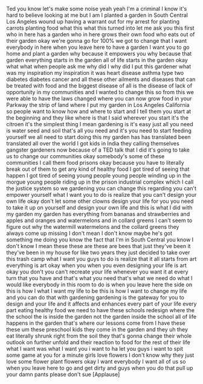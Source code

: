 
Ted you know let&#39;s make some noise yeah
yeah I&#39;m a criminal I know it&#39;s hard to
believe looking at me but I am I planted
a garden in South Central Los Angeles
wound up having a warrant out for my
arrest for planting carrots
planting food what this what this turned
into let me ask you this first who in
here has a garden who in here grows
their own food who eats out of their
garden
okay we&#39;re gonna go for 100% we got to
change that I want everybody in here
when you leave here to have a garden I
want you to go home and plant a garden
why because it empowers you why because
that garden everything starts in the
garden all of life starts in the garden
okay what what when people ask me why
did I why did I put this gardener what
was my inspiration my inspiration it was
heart disease asthma type two diabetes
diabetes cancer and all these other
ailments and diseases that can be
treated with food and the biggest
disease of all is the disease of lack of
opportunity in my communities and I
wanted to change this so from this we
were able to have the laws changed where
you can now grow food in your Parkway
the strip of land where I put my garden
in Los Angeles California so people want
to know how and where to start and I
tell them you start at the beginning and
they like where is that I said wherever
you start it&#39;s the citroen it&#39;s the
simplest thing
I mean gardening is it&#39;s easy just all
you need is water seed and soil that&#39;s
all you need
and it&#39;s you need to start feeding
yourself we all need to start doing this
my garden has has translated been
translated all over the world I got kids
in India they calling themselves
gangster gardeners now because of a TED
talk that I did it&#39;s going to take us to
change our communities okay somebody&#39;s
some of these communities I call them
food prisons okay because you have to
literally break out of them to get any
kind of healthy food I got tired of
seeing that happen I got tired of seeing
young people young people winding up in
the morgue young people riding up in the
prison industrial complex which I call
the justice system so we gardening you
can change this regarding you can&#39;t
empower yourself what I want you to do
is realize that you can&#39;t design your
own life okay don&#39;t let some other
clowns design your life for you you need
to take it up on yourself and design
your own life and this is what I did
with my garden my garden has everything
from bananas and strawberries and apples
and oranges and watermelons and in
collard greens I can&#39;t seem to figure
out why the watermill watermelons and
the collard greens they always come up
missing I don&#39;t mean I don&#39;t know maybe
he&#39;s got something me doing you know the
fact that I&#39;m in South Central
you know I don&#39;t know I mean these these
are these are bees that just they&#39;ve
been it they&#39;ve been in my house for
like two years they just decided to take
over this trash camp what I want you
guys to do is realize that it all starts
from art everything is art okay when you
when you even designing your life is art
okay you don&#39;t you can&#39;t recreate your
life whenever you want it at every turn
that you have and that&#39;s what you need
that&#39;s what we need
do what I would like everybody in this
room to do is when you leave here the
side on this is how I what I want my
life to be this is how I want to change
my life and you can do that with
gardening gardening is the gateway for
you to design and your life and it
affects and enhances every part of your
life every part eating healthy food we
need to have these schools redesign
where the the school the is inside the
garden not the garden inside the school
all of life happens in the garden that&#39;s
where our lessons come from I have these
these um these preschool kids they come
in the garden and they uh they eat
literally shrunk right from the soil
they that&#39;s gonna change their whole
outlook on further unfold and their
reaction to food for the rest of their
life what I want was what I want you i
want to ha let you guys i want to spit
some game at you for a minute girls love
flowers I don&#39;t know why they just love
some flower plant flowers okay I want
everybody I want all of us so when you
leave here to go and get dirty and guys
when you do that
pull up your damn pants please don&#39;t sue
[Applause]
